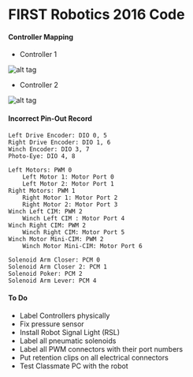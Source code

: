 # FIRST Robotics 2016 Code

#### Controller Mapping
* Controller 1

![alt tag](https://raw.githubusercontent.com/matthewknecht/RealRoboCode2016/master/2016%20Controller%201.png)
* Controller 2

![alt tag](https://raw.githubusercontent.com/matthewknecht/RealRoboCode2016/master/2016%20Controller%202.png)

#### Incorrect Pin-Out Record
```
Left Drive Encoder: DIO 0, 5
Right Drive Encoder: DIO 1, 6
Winch Encoder: DIO 3, 7
Photo-Eye: DIO 4, 8

Left Motors: PWM 0
	Left Motor 1: Motor Port 0
	Left Motor 2: Motor Port 1
Right Motors: PWM 1
	Right Motor 1: Motor Port 2
	Right Motor 2: Motor Port 3
Winch Left CIM: PWM 2
	Winch Left CIM : Motor Port 4
Winch Right CIM: PWM 2
	Winch Right CIM: Motor Port 5 
Winch Motor Mini-CIM: PWM 2
	Winch Motor Mini-CIM: Motor Port 6

Solenoid Arm Closer: PCM 0
Solenoid Arm Closer 2: PCM 1
Solenoid Poker: PCM 2
Solenoid Arm Lever: PCM 4
```
#### To Do
* Label Controllers physically
* Fix pressure sensor
* Install Robot Signal Light (RSL)
* Label all pneumatic solenoids
* Label all PWM connectors with their port numbers
* Put retention clips on all electrical connectors
* Test Classmate PC with the robot
